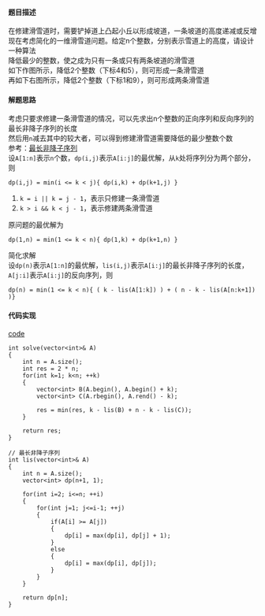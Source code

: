 #### 题目描述
在修建滑雪道时，需要铲掉道上凸起小丘以形成坡道，一条坡道的高度递减或反增  
现在考虑简化的一维滑雪道问题。给定n个整数，分别表示雪道上的高度，请设计一种算法  
降低最少的整数，使之成为只有一条或只有两条坡道的滑雪道  
如下作图所示，降低2个整数（下标4和5），则可形成一条滑雪道  
再如下右图所示，降低2个整数（下标1和9），则可形成两条滑雪道  

#### 解题思路
考虑只要求修建一条滑雪道的情况，可以先求出n个整数的正向序列和反向序列的最长非降子序列的长度  
然后用`n`减去其中的较大者，可以得到修建滑雪道需要降低的最少整数个数  
参考：[最长非降子序列](/DynamicPrograming/lis.md)  
设`A[1:n]`表示`n`个数，`dp(i,j)`表示`A[i:j]`的最优解，从`k`处将序列分为两个部分，则  
```
dp(i,j) = min(i <= k < j){ dp(i,k) + dp(k+1,j) }
```
1. `k = i || k = j - 1`，表示只修建一条滑雪道  
2. `k > i && k < j - 1`，表示修建两条滑雪道  


原问题的最优解为
```
dp(1,n) = min(1 <= k < n){ dp(1,k) + dp(k+1,n) }
```
简化求解  
设`dp(n)`表示`A[1:n]`的最优解，`lis(i,j)`表示`A[i:j]`的最长非降子序列的长度，`A[j:i]`表示`A[i:j]`的反向序列，则  
```
dp(n) = min(1 <= k < n){ ( k - lis(A[1:k]) ) + ( n - k - lis(A[n:k+1]) )}
```

#### 代码实现

[code](/DynamicPrograming/ski_trail.cpp)

```
int solve(vector<int>& A)
{
	int n = A.size();
	int res = 2 * n;
	for(int k=1; k<n; ++k)
	{
		vector<int> B(A.begin(), A.begin() + k);
		vector<int> C(A.rbegin(), A.rend() - k);

		res = min(res, k - lis(B) + n - k - lis(C));
	}

	return res;
}
```

```
// 最长非降子序列
int lis(vector<int>& A)
{
	int n = A.size();
	vector<int> dp(n+1, 1);

	for(int i=2; i<=n; ++i)
	{
		for(int j=1; j<=i-1; ++j)
		{
			if(A[i] >= A[j])
			{
				dp[i] = max(dp[i], dp[j] + 1);
			}
			else
			{
				dp[i] = max(dp[i], dp[j]);
			}
		}
	}

	return dp[n];
}
```